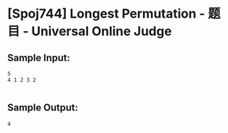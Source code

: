 # [Spoj744] Longest Permutation - 题目 - Universal Online Judge


## Sample Input: 
```
5
4 1 2 3 2


```

## Sample Output: 
```
4


```
